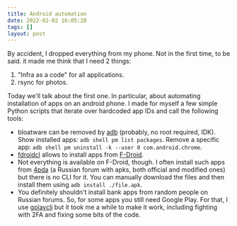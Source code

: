 ```yaml
---
title: Android automation
date: 2022-02-02 16:05:28
tags: []
layout: post
---
```


By accident, I dropped everything from my phone. Not in the first time, to be said. it made me think that I need 2 things:

1. "Infra as a code" for all applications.
2. rsync for photos.

Today we'll talk about the first one. In particular, about automating installation of apps on an android phone. I made for myself a few simple Python scripts that iterate over hardcoded app IDs and call the following tools:

+ bloatware can be removed by [adb](https://developer.android.com/studio/command-line/adb) (probably, no root required, IDK). Show installed apps: `adb shell pm list packages`.  Remove a specific app: `adb shell pm uninstall -k --user 0 com.android.chrome`.
+ [fdroidcl](https://github.com/mvdan/fdroidcl) allows to install apps from [F-Droid](https://f-droid.org/).
+ Not everything is available on F-Droid, though. I often install such apps from [4pda](https://4pda.to/forum/index.php?showforum=212) (a Russian forum with apks, both official and modified ones) but there is no CLI for it. You can manually download the files and then install them using `adb install ./file.apk`.
+ You definitely shouldn't install bank apps from random people on Russian forums. So, for some apps you still need Google Play. For that, I use [gplaycli](https://github.com/matlink/gplaycli) but it took me a while to make it work, including fighting with 2FA and fixing some bits of the code.
